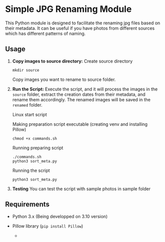 # Simple JPG Renaming Module

This Python module is designed to facilitate the renaming jpg files based on their metadata. It can be useful if you have photos from different sources which has different patterns of naming.

## Usage

1. **Copy images to source directory:**
   Create source directory
   ```
   mkdir source
   ```
   Copy images you want to rename to source folder.

2. **Run the Script:**
   Execute the script, and it will process the images in the `source` folder, extract the creation dates from their metadata, and rename them accordingly. The renamed images will be saved in the `renamed` folder.
   
   Linux start script
   
   Making preparation script executable (creating venv and installing Pillow)
    ```
   chmod +x commands.sh
    ```
    Running preparing script
    ```
   ./commands.sh
   python3 sort_meta.py
    ```
    Running the script
    ```
   python3 sort_meta.py
    ```
3. **Testing**
   You can test the script with sample photos in sample folder
## Requirements

- Python 3.x (Being developped on 3.10 version)
- Pillow library (`pip install Pillow`)


   - 
